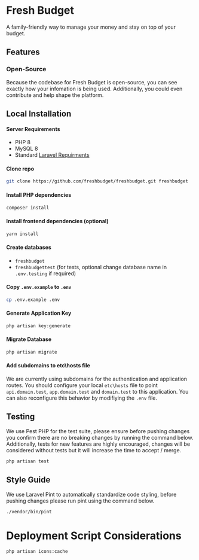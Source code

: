 # Fresh Budget 

A family-friendly way to manage your money and stay on top of your budget.

## Features

### Open-Source

Because the codebase for Fresh Budget is open-source, you can see exactly how your infomation is being used. Additionally, you could even contribute and help shape the platform.

## Local Installation

#### Server Requirements
- PHP 8
- MySQL 8
- Standard [Laravel Requirments](https://laravel.com/docs/10.x/deployment#server-requirements)

#### Clone repo

```bash
git clone https://github.com/freshbudget/freshbudget.git freshbudget
```

#### Install PHP dependencies

```bash
composer install
```

#### Install frontend dependencies (optional)

```bash
yarn install
```

#### Create databases

- `freshbudget`
- `freshbudgettest` (for tests, optional change database name in `.env.testing` if required)

#### Copy `.env.example` to `.env`

```bash
cp .env.example .env
```

#### Generate Application Key

```bash
php artisan key:generate
```

#### Migrate Database

```bash
php artisan migrate
```

#### Add subdomains to etc\hosts file

We are currently using subdomains for the authentication and application routes. You should configure your local `etc\hosts` file to point `api.domain.test`, `app.domain.test` and `domain.test` to this application. You can also reconfigure this behavior by modifiying the `.env` file.

## Testing

We use Pest PHP for the test suite, please ensure before pushing changes you confirm there are no breaking changes by running the command below. Additionally, tests for new features are highly encouraged, changes will be considered without tests but it will increase the time to accept / merge.

```bash
php artisan test
```

## Style Guide

We use Laravel Pint to automatically standardize code styling, before pushing changes please run pint using the command below.

```bash
./vendor/bin/pint
```

# Deployment Script Considerations

```bash
php artisan icons:cache
```
